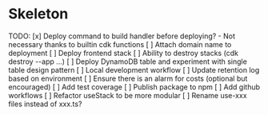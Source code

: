# Skeleton

TODO:
[x] Deploy command to build handler before deploying? - Not necessary thanks to builtin cdk functions
[ ] Attach domain name to deployment
[ ] Deploy frontend stack
[ ] Ability to destroy stacks (cdk destroy --app ...)
[ ] Deploy DynamoDB table and experiment with single table design pattern
[ ] Local development workflow
[ ] Update retention log based on environment
[ ] Ensure there is an alarm for costs (optional but encouraged)
[ ] Add test coverage
[ ] Publish package to npm
[ ] Add github workflows
[ ] Refactor useStack to be more modular
[ ] Rename use-xxx files instead of xxx.ts?
